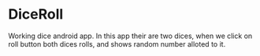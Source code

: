 # DiceRoll
Working dice android app.
In this app their are two dices, when we click on roll button both dices rolls, and shows random number alloted to it.
